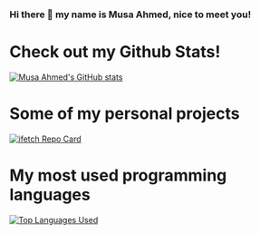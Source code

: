 ### Hi there 👋 my name is Musa Ahmed, nice to meet you!

<!--
**m-GDEV/m-GDEV** is a ✨ _special_ ✨ repository because its `README.md` (this file) appears on your GitHub profile.

Here are some ideas to get you started:

- 🔭 I’m currently working on ...
- 🌱 I’m currently learning ...
- 👯 I’m looking to collaborate on ...
- 🤔 I’m looking for help with ...
- 💬 Ask me about ...
- 📫 How to reach me: ...
- 😄 Pronouns: ...
- ⚡ Fun fact: ...
-->



# Check out my Github Stats!
[![Musa Ahmed's GitHub stats](https://github-readme-stats.vercel.app/api?username=m-GDEV&show_icons=true&theme=radical)](https://github.com/anuraghazra/github-readme-stats)

# Some of my personal projects
[![ifetch Repo Card](https://github-readme-stats.vercel.app/api/pin/?username=m-GDEV&repo=ifetch&theme=radical)](https://github.com/anuraghazra/github-readme-stats)

# My most used programming languages
[![Top Languages Used](https://github-readme-stats.vercel.app/api/top-langs/?username=m-GDEV&theme=radical)](https://github.com/anuraghazra/github-readme-stats)
